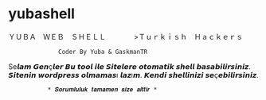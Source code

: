 # yubashell
ＹＵＢＡ　ＷＥＢ　ＳＨＥＬＬ　　　　>Ｔｕｒｋｉｓｈ　Ｈａｃｋｅｒｓ

                  Coder By Yuba & GaskmanTR
                  
  Se𝙡𝙖𝙢 𝙂𝙚𝙣ç𝙡𝙚𝙧 𝘽𝙪 𝙩𝙤𝙤𝙡 𝙞𝙡𝙚 𝙎𝙞𝙩𝙚𝙡𝙚𝙧𝙚 𝙤𝙩𝙤𝙢𝙖𝙩𝙞𝙠 𝙨𝙝𝙚𝙡𝙡 𝙗𝙖𝙨𝙖𝙗𝙞𝙡𝙞𝙧𝙨𝙞𝙣𝙞𝙯.
  𝙎𝙞𝙩𝙚𝙣𝙞𝙣 𝙬𝙤𝙧𝙙𝙥𝙧𝙚𝙨𝙨 𝙤𝙡𝙢𝙖𝙢𝙖𝙨ı 𝙡𝙖𝙯ı𝙢.
  𝙆𝙚𝙣𝙙𝙞 𝙨𝙝𝙚𝙡𝙡𝙞𝙣𝙞𝙯𝙞 𝙨𝙚ç𝙚𝙗𝙞𝙡𝙞𝙧𝙨𝙞𝙣𝙞𝙯.
 
               * 𝑺𝒐𝒓𝒖𝒎𝒍𝒖𝒍𝒖𝒌 𝒕𝒂𝒎𝒂𝒎𝒆𝒏 𝒔𝒊𝒛𝒆 𝒂𝒊𝒕𝒕𝒊𝒓 *

